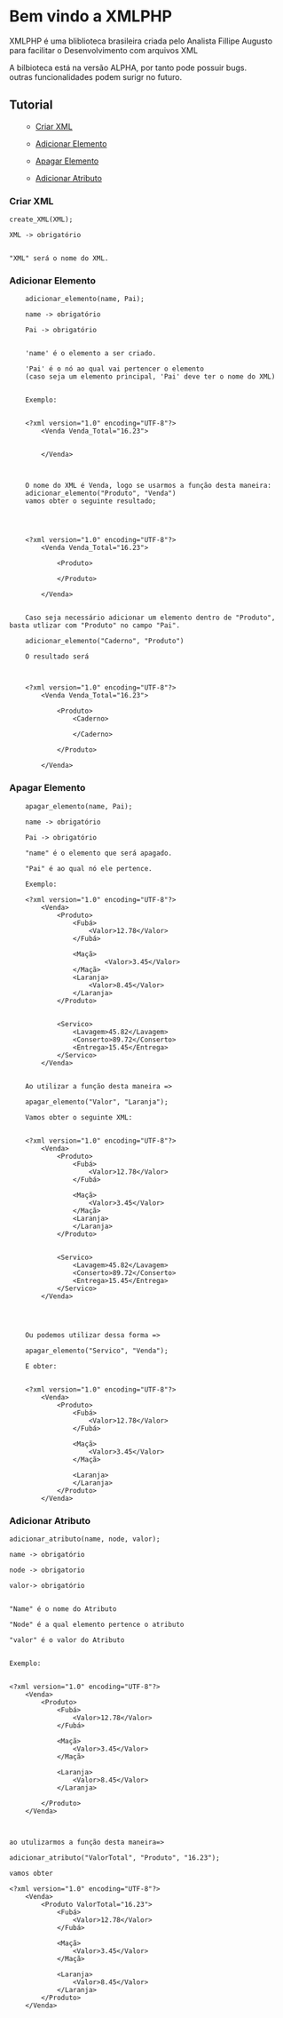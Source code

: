 
<h1>Bem vindo a XMLPHP</h1>

<p>XMLPHP é uma bliblioteca brasileira criada pelo Analista Fillipe Augusto para facilitar o Desenvolvimento com arquivos XML</p>



<p>A bilbioteca está na versão ALPHA, por tanto pode possuir bugs.<br>
outras funcionalidades podem surigr no futuro.</p>




<h2>Tutorial</h2>


<ol>
	
<a name="ancora"></a>
- [Criar XML](#I_criar_XML)

- [Adicionar Elemento](#I_adicionar_elemento)

- [Apagar Elemento](#I_apagar_elemento)

- [Adicionar Atributo](#I_adicionar_atributo)

</ol>




<h3 id="I_criar_XML">Criar XML</h3>
	
		
	create_XML(XML);

	XML -> obrigatório


	"XML" será o nome do XML.

	




<h3 id="I_adicionar_elemento">Adicionar Elemento</h3>
	

		adicionar_elemento(name, Pai);

		name -> obrigatório

		Pai -> obrigatório


		'name' é o elemento a ser criado.

		'Pai' é o nó ao qual vai pertencer o elemento
		(caso seja um elemento principal, 'Pai' deve ter o nome do XML)


		Exemplo:
		

		<?xml version="1.0" encoding="UTF-8"?>
			<Venda Venda_Total="16.23">


			</Venda>
		


		O nome do XML é Venda, logo se usarmos a função desta maneira:
		adicionar_elemento("Produto", "Venda")
		vamos obter o seguinte resultado;


		

		<?xml version="1.0" encoding="UTF-8"?>
			<Venda Venda_Total="16.23">
				
				<Produto>

				</Produto>
			
			</Venda>
		

		Caso seja necessário adicionar um elemento dentro de "Produto", basta utlizar com "Produto" no campo "Pai".

		adicionar_elemento("Caderno", "Produto")

		O resultado será

		

		<?xml version="1.0" encoding="UTF-8"?>
			<Venda Venda_Total="16.23">
				
				<Produto>
					<Caderno>

					</Caderno>

				</Produto>
			
			</Venda>
		
	




<h3 id="I_Apagar_elemento">Apagar Elemento</h3>
	

		apagar_elemento(name, Pai);

		name -> obrigatório

		Pai -> obrigatório

		"name" é o elemento que será apagado.

		"Pai" é ao qual nó ele pertence.

		Exemplo:

		<?xml version="1.0" encoding="UTF-8"?>
			<Venda>
				<Produto>
					<Fubá>
						<Valor>12.78</Valor>
					</Fubá>

					<Maçã>
							<Valor>3.45</Valor>
					</Maçã>
					<Laranja>
						<Valor>8.45</Valor>
					</Laranja>
				</Produto>


				<Servico>
					<Lavagem>45.82</Lavagem>
					<Conserto>89.72</Conserto>
					<Entrega>15.45</Entrega>
				</Servico>
			</Venda>


		Ao utilizar a função desta maneira =>

		apagar_elemento("Valor", "Laranja");

		Vamos obter o seguinte XML:


		<?xml version="1.0" encoding="UTF-8"?>
			<Venda>
				<Produto>
					<Fubá>
						<Valor>12.78</Valor>
					</Fubá>

					<Maçã>
						<Valor>3.45</Valor>
					</Maçã>
					<Laranja>
					</Laranja>
				</Produto>


				<Servico>
					<Lavagem>45.82</Lavagem>
					<Conserto>89.72</Conserto>
					<Entrega>15.45</Entrega>
				</Servico>
			</Venda>




		Ou podemos utilizar dessa forma =>

		apagar_elemento("Servico", "Venda");

		E obter:


		<?xml version="1.0" encoding="UTF-8"?>
			<Venda>
				<Produto>
					<Fubá>
						<Valor>12.78</Valor>
					</Fubá>

					<Maçã>
						<Valor>3.45</Valor>
					</Maçã>
					
					<Laranja>
					</Laranja>
				</Produto>
			</Venda>


<h3 id="I_adicionar_atributo">Adicionar Atributo</h3>
	
	adicionar_atributo(name, node, valor);

	name -> obrigatório

	node -> obrigatorio

	valor-> obrigatório


	"Name" é o nome do Atributo

	"Node" é a qual elemento pertence o atributo

	"valor" é o valor do Atributo


	Exemplo:


	<?xml version="1.0" encoding="UTF-8"?>
		<Venda>
			<Produto>
				<Fubá>
					<Valor>12.78</Valor>
				</Fubá>

				<Maçã>
					<Valor>3.45</Valor>
				</Maçã>

				<Laranja>
					<Valor>8.45</Valor>
				</Laranja>

			</Produto>
		</Venda>



	ao utulizarmos a função desta maneira=>

	adicionar_atributo("ValorTotal", "Produto", "16.23");

	vamos obter

	<?xml version="1.0" encoding="UTF-8"?>
		<Venda>
			<Produto ValorTotal="16.23">
				<Fubá>
					<Valor>12.78</Valor>
				</Fubá>

				<Maçã>
					<Valor>3.45</Valor>
				</Maçã>

				<Laranja>
					<Valor>8.45</Valor>
				</Laranja>
			</Produto>
		</Venda>
